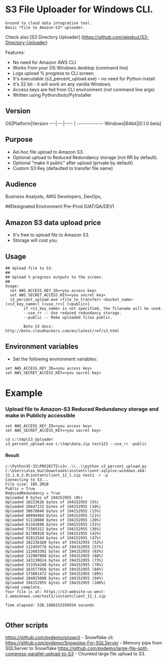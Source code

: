 # S3 File Uploader for Windows CLI.
    Ground to cloud data integration tool.
    Basic *file to Amazon-S3* uploader.

Check also [S3 Directory Uploader] (https://github.com/alexbuz/S3-Directory-Uploader)

Features:
 - No need for Amazon AWS CLI
 - Works from your OS Windows desktop (command line)
 - Logs upload % progress to CLI screen.
 - It's executable (s3_percent_upload.exe)  - no need for Python install
 - It's 32 bit - it will work on any vanilla Windows.
 - Access keys are fed from CLI environment (not command line args)
 - Written using Python/boto/PyInstaller

## Version

OS|Platform|Version 
---|---|---- | -------------
Windows|64bit|[0.1.0 beta]

## Purpose

- Ad-hoc file upload to Amazon S3.
- Optional upload to Reduced Redundancy storage (not RR by default).
- Optional "make it public" after upload (private by default)
- Custom S3 Key (defaulted to transfer file name)

## Audience

Business Analysts, AWS Developers, DevOps, 

##Designated Environment
Pre-Prod (UAT/QA/DEV)

## Amazon S3 data upload price

 - It's free to upload file to Amazon S3.
 - Storage will cost you.


## Usage

```
## Upload file to S3.
##
## Upload % progress outputs to the screen.
##
Usage:
  set AWS_ACCESS_KEY_ID=<you access key>
  set AWS_SECRET_ACCESS_KEY=<you secret key>
  s3_percent_upload.exe <file_to_transfer> <bucket_name> [<s3_key_name>] [<use_rr>] [<public>]
        if <s3_key_name> is not specified, the filename will be used.
        --use_rr -- Use reduced redundancy storage.
        --public -- Make uploaded files public.

        Boto S3 docs: http://boto.cloudhackers.com/en/latest/ref/s3.html

```

## Environment variables

* Set the following environment variables:

```
set AWS_ACCESS_KEY_ID=<you access key>
set AWS_SECRET_ACCESS_KEY=<you secret key>
```

# Example 

### Upload file to Amazon-S3 Reduced Redundancy storage and make in Publicly accessible


```
set AWS_ACCESS_KEY_ID=<you access key>
set AWS_SECRET_ACCESS_KEY=<you secret key>
  
cd c:\tmp\S3_Uploader
s3_percent_upload.exe c:\tmp\data.zip test123 --use_rr -public

```
#### Result
```
c:\Python35-32\PROJECTS\s3>..\\..\\python s3_percent_upload.py C:\Users\alex_buz\Downloads\instantclient-sqlplus-windows.x64-12.1.0.2.0\instantclient_12_1.zip test1 -r -p
Connecting to S3...
File size: 185.2MiB
Public = True
ReducedRedundancy = True
Uploaded 0 bytes of 194152955 (0%)
Uploaded 10223616 bytes of 194152955 (5%)
Uploaded 20447232 bytes of 194152955 (10%)
Uploaded 30670848 bytes of 194152955 (15%)
Uploaded 40894464 bytes of 194152955 (21%)
Uploaded 51118080 bytes of 194152955 (26%)
Uploaded 61341696 bytes of 194152955 (31%)
Uploaded 71565312 bytes of 194152955 (36%)
Uploaded 81788928 bytes of 194152955 (42%)
Uploaded 92012544 bytes of 194152955 (47%)
Uploaded 102236160 bytes of 194152955 (52%)
Uploaded 112459776 bytes of 194152955 (57%)
Uploaded 122683392 bytes of 194152955 (63%)
Uploaded 132907008 bytes of 194152955 (68%)
Uploaded 143130624 bytes of 194152955 (73%)
Uploaded 153354240 bytes of 194152955 (78%)
Uploaded 163577856 bytes of 194152955 (84%)
Uploaded 173801472 bytes of 194152955 (89%)
Uploaded 184025088 bytes of 194152955 (94%)
Uploaded 194152955 bytes of 194152955 (100%)
Upload complete.
Your file is at: https://s3-website-us-west-2.amazonaws.com/test1/instantclient_12_1.zip

Time elapsed: 538.1886253356934 seconds


```


## Other scripts

https://github.com/pydemo/snowcli - Snowflake cli.
https://github.com/pydemo/Snowpipe-For-SQLServer - Memory pipe from SQLServer to Snowflake
https://github.com/pydemo/large-file-split-compress-parallel-upload-to-S3 - Chunked large file upload to S3.

